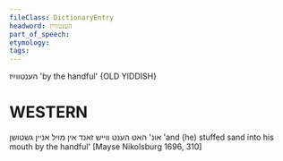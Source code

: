 ```yaml
---
fileClass: DictionaryEntry
headword: הענטווײַז
part_of_speech: 
etymology: 
tags: 
---
```

הענטווײַז
'by the handful'
{OLD YIDDISH}

WESTERN
========

אונ' האט הענט ווייש זאנד אין מויל אניין גשטושן
'and (he) stuffed sand into his mouth by the handful'
[Mayse Nikolsburg 1696, 310]